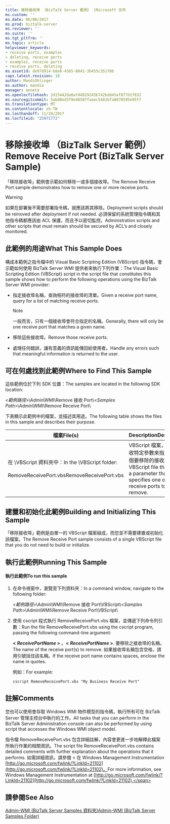 ```yaml
---
title: 移除接收埠 （BizTalk Server 範例） |Microsoft 文件
ms.custom: ''
ms.date: 06/08/2017
ms.prod: biztalk-server
ms.reviewer: ''
ms.suite: ''
ms.tgt_pltfrm: ''
ms.topic: article
helpviewer_keywords:
- receive ports, examples
- deleting, receive ports
- examples, receive ports
- receive ports, deleting
ms.assetid: de97d914-b8e8-4365-8041-3b455c351f86
caps.latest.revision: 10
author: MandiOhlinger
ms.author: mandia
manager: anneta
ms.openlocfilehash: 2d15442da8afd4829245b742bdd45af8f7d1f832
ms.sourcegitcommit: 5abd0ed3f9e4858ffaaec5481bfa8878595e95f7
ms.translationtype: MT
ms.contentlocale: zh-TW
ms.lasthandoff: 11/28/2017
ms.locfileid: "25971772"
---
```

# <a name="remove-receive-port-biztalk-server-sample"></a><span data-ttu-id="7a7df-102">移除接收埠 （BizTalk Server 範例）</span><span class="sxs-lookup"><span data-stu-id="7a7df-102">Remove Receive Port (BizTalk Server Sample)</span></span>
<span data-ttu-id="7a7df-103">「移除接收埠」範例會示範如何移除一或多個接收埠。</span><span class="sxs-lookup"><span data-stu-id="7a7df-103">The Remove Receive Port sample demonstrates how to remove one or more receive ports.</span></span>  
  
> [!WARNING]
>  <span data-ttu-id="7a7df-104">如果在部署後不需要部署指令碼，就應該將其移除。</span><span class="sxs-lookup"><span data-stu-id="7a7df-104">Deployment scripts should be removed after deployment if not needed.</span></span> <span data-ttu-id="7a7df-105">必須保留的系統管理指令碼和其他指令碼都應該由 ACL 保護，而且予以密切監控。</span><span class="sxs-lookup"><span data-stu-id="7a7df-105">Administration scripts and other scripts that must remain should be secured by ACL’s and closely monitored.</span></span>  
  
## <a name="what-this-sample-does"></a><span data-ttu-id="7a7df-106">此範例的用途</span><span class="sxs-lookup"><span data-stu-id="7a7df-106">What This Sample Does</span></span>  
 <span data-ttu-id="7a7df-107">構成本範例之指令檔中的 Visual Basic Scripting Edition (VBScript) 指令碼，會示範如何使用 BizTalk Server WMI 提供者來執行下列作業：</span><span class="sxs-lookup"><span data-stu-id="7a7df-107">The Visual Basic Scripting Edition (VBScript) script in the script file that constitutes this sample shows how to perform the following operations using the BizTalk Server WMI provider:</span></span>  
  
-   <span data-ttu-id="7a7df-108">指定接收埠名稱，查詢相符的接收埠的清單。</span><span class="sxs-lookup"><span data-stu-id="7a7df-108">Given a receive port name, query for a list of matching receive ports.</span></span>  
  
    > [!NOTE]
    >  <span data-ttu-id="7a7df-109">一般而言，只有一個接收埠會符合指定的名稱。</span><span class="sxs-lookup"><span data-stu-id="7a7df-109">Generally, there will only be one receive port that matches a given name.</span></span>  
  
-   <span data-ttu-id="7a7df-110">移除這些接收埠。</span><span class="sxs-lookup"><span data-stu-id="7a7df-110">Remove those receive ports.</span></span>  
  
-   <span data-ttu-id="7a7df-111">處理任何錯誤，讓有意義的資訊能傳回給使用者。</span><span class="sxs-lookup"><span data-stu-id="7a7df-111">Handle any errors such that meaningful information is returned to the user.</span></span>  
  
## <a name="where-to-find-this-sample"></a><span data-ttu-id="7a7df-112">可在何處找到此範例</span><span class="sxs-lookup"><span data-stu-id="7a7df-112">Where to Find This Sample</span></span>  
 <span data-ttu-id="7a7df-113">這些範例位於下列 SDK 位置：</span><span class="sxs-lookup"><span data-stu-id="7a7df-113">The samples are located in the following SDK location:</span></span>  
  
 <span data-ttu-id="7a7df-114">\<*範例路徑*\>\Admin\WMI\Remove 接收 Port\\</span><span class="sxs-lookup"><span data-stu-id="7a7df-114">\<*Samples Path*\>\Admin\WMI\Remove Receive Port\\</span></span>  
  
 <span data-ttu-id="7a7df-115">下表顯示此範例中的檔案，並描述其用途。</span><span class="sxs-lookup"><span data-stu-id="7a7df-115">The following table shows the files in this sample and describes their purpose.</span></span>  
  
|<span data-ttu-id="7a7df-116">檔案</span><span class="sxs-lookup"><span data-stu-id="7a7df-116">File(s)</span></span>|<span data-ttu-id="7a7df-117">Description</span><span class="sxs-lookup"><span data-stu-id="7a7df-117">Description</span></span>|  
|---------------|-----------------|  
|<span data-ttu-id="7a7df-118">在 \VBScript 資料夾中：</span><span class="sxs-lookup"><span data-stu-id="7a7df-118">In the \VBScript folder:</span></span><br /><br /> <span data-ttu-id="7a7df-119">RemoveReceivePort.vbs</span><span class="sxs-lookup"><span data-stu-id="7a7df-119">RemoveReceivePort.vbs</span></span>|<span data-ttu-id="7a7df-120">VBScript 檔案，它會接收特定參數來指定一或多個要移除的接收埠。</span><span class="sxs-lookup"><span data-stu-id="7a7df-120">VBScript file that takes a parameter that specifies one or more receive ports to remove.</span></span>|  
  
## <a name="building-and-initializing-this-sample"></a><span data-ttu-id="7a7df-121">建置和初始化此範例</span><span class="sxs-lookup"><span data-stu-id="7a7df-121">Building and Initializing This Sample</span></span>  
 <span data-ttu-id="7a7df-122">「移除接收埠」範例是由單一的 VBScript 檔案組成，而您並不需要建置或初始化該檔案。</span><span class="sxs-lookup"><span data-stu-id="7a7df-122">The Remove Receive Port sample consists of a single VBScript file that you do not need to build or initialize.</span></span>  
  
## <a name="running-this-sample"></a><span data-ttu-id="7a7df-123">執行此範例</span><span class="sxs-lookup"><span data-stu-id="7a7df-123">Running This Sample</span></span>  
  
#### <a name="to-run-this-sample"></a><span data-ttu-id="7a7df-124">執行此範例</span><span class="sxs-lookup"><span data-stu-id="7a7df-124">To run this sample</span></span>  
  
1.  <span data-ttu-id="7a7df-125">在命令視窗中，瀏覽至下列資料夾：</span><span class="sxs-lookup"><span data-stu-id="7a7df-125">In a command window, navigate to the following folder:</span></span>  
  
     <span data-ttu-id="7a7df-126">\<*範例路徑*\>\Admin\WMI\Remove 接收 Port\VBScript\\</span><span class="sxs-lookup"><span data-stu-id="7a7df-126">\<*Samples Path*\>\Admin\WMI\Remove Receive Port\VBScript\\</span></span>  
  
2.  <span data-ttu-id="7a7df-127">使用 cscript 程式執行 RemoveReceivePort.vbs 檔案，並傳遞下列命令列引數：</span><span class="sxs-lookup"><span data-stu-id="7a7df-127">Run the file RemoveReceivePort.vbs using the cscript program, passing the following command-line argument:</span></span>  
  
     <span data-ttu-id="7a7df-128">**\<** ***ReceivePortName* \>** 。</span><span class="sxs-lookup"><span data-stu-id="7a7df-128">**\<** ***ReceivePortName* \>**.</span></span> <span data-ttu-id="7a7df-129">要移除之接收埠的名稱。</span><span class="sxs-lookup"><span data-stu-id="7a7df-129">The name of the receive port(s) to remove.</span></span> <span data-ttu-id="7a7df-130">如果接收埠名稱包含空格，請用引號括住該名稱。</span><span class="sxs-lookup"><span data-stu-id="7a7df-130">If the receive port name contains spaces, enclose the name in quotes.</span></span>  
  
     <span data-ttu-id="7a7df-131">例如：</span><span class="sxs-lookup"><span data-stu-id="7a7df-131">For example:</span></span>  
  
    ```  
    cscript RemoveReceivePort.vbs "My Business Receive Port"  
    ```  
  
## <a name="comments"></a><span data-ttu-id="7a7df-132">註解</span><span class="sxs-lookup"><span data-stu-id="7a7df-132">Comments</span></span>  
 <span data-ttu-id="7a7df-133">您也可以使用會存取 Windows WMI 物件模型的指令碼，執行所有可在 BizTalk Server 管理主控台中執行的工作。</span><span class="sxs-lookup"><span data-stu-id="7a7df-133">All tasks that you can perform in the BizTalk Server Administration console can also be performed by using script that accesses the Windows WMI object model.</span></span>  
  
 <span data-ttu-id="7a7df-134">指令檔 RemoveReceivePort.vbs 包含詳細註解，內容會更進一步地解釋此檔案所執行作業的相關資訊。</span><span class="sxs-lookup"><span data-stu-id="7a7df-134">The script file RemoveReceivePort.vbs contains detailed comments with further explanation about the operations that it performs.</span></span> <span data-ttu-id="7a7df-135">如需詳細資訊，請參閱 < 在 Windows Management Instrumentation [http://go.microsoft.com/fwlink/?LinkId=21102](http://go.microsoft.com/fwlink/?LinkId=21102)。</span><span class="sxs-lookup"><span data-stu-id="7a7df-135">For more information, see Windows Management Instrumentation at [http://go.microsoft.com/fwlink/?LinkId=21102](http://go.microsoft.com/fwlink/?LinkId=21102).</span></span>  
  
## <a name="see-also"></a><span data-ttu-id="7a7df-136">請參閱</span><span class="sxs-lookup"><span data-stu-id="7a7df-136">See Also</span></span>  
 [<span data-ttu-id="7a7df-137">Admin-WMI (BizTalk Server Samples 資料夾)</span><span class="sxs-lookup"><span data-stu-id="7a7df-137">Admin-WMI (BizTalk Server Samples Folder)</span></span>](../core/admin-wmi-biztalk-server-samples-folder.md)
